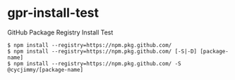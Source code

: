 # gpr-install-test
GitHub Package Registry Install Test
 
```shell
$ npm install --registry=https://npm.pkg.github.com/
$ npm install --registry=https://npm.pkg.github.com/ [-S|-D] [package-name] 
$ npm install --registry=https://npm.pkg.github.com/ -S @cycjimmy/[package-name]
```
